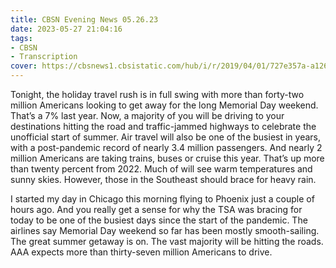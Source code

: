 ```yaml
---
title: CBSN Evening News 05.26.23
date: 2023-05-27 21:04:16
tags:
- CBSN
- Transcription
cover: https://cbsnews1.cbsistatic.com/hub/i/r/2019/04/01/727e357a-a126-4138-a2c5-4d3222669d57/thumbnail/640x360/3ff2761028dc5c65cc4f07acd54bcd5c/cbsn2-logo-1920x1080.jpg
---
```

Tonight, the holiday travel rush is in full swing with more than forty-two million Americans looking to get away for the long Memorial Day weekend. That’s a 7% last year. Now, a majority of you will be driving to your destinations hitting the road and traffic-jammed highways to celebrate the unofficial start of summer. Air travel will also be one of the busiest in years, with a post-pandemic record of nearly 3.4 million passengers. And nearly 2 million Americans are taking trains, buses or cruise this year. That’s up more than twenty percent from 2022. Much of will see warm temperatures and sunny skies. However, those in the Southeast should brace for heavy rain. 

I started my day in Chicago this morning flying to Phoenix just a couple of hours ago. And you really get a sense for why the TSA was bracing for today to be one of the busiest days since the start of the pandemic. The airlines say Memorial Day weekend so far has been mostly smooth-sailing. The great summer getaway is on. The vast majority will be hitting the roads. AAA expects more than thirty-seven million Americans to drive. 
